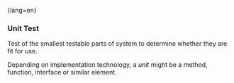 {lang=en}
### Unit Test
Test of the smallest testable parts of system to determine whether they are fit for use.

Depending on implementation technology, a _unit_ might be a method, function, interface or similar element.

